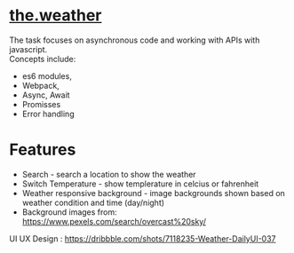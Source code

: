 # [the.weather](https://dorisashehi.github.io/weather-app/)


The task focuses on asynchronous code and working with APIs with javascript.  \
Concepts include:
- es6 modules,
- Webpack,
- Async, Await
- Promisses
- Error handling

# Features

- Search - search a location to show the weather
- Switch Temperature - show templerature in celcius or fahrenheit
- Weather responsive background - image backgrounds shown based on weather condition and time (day/night)
- Background images from: https://www.pexels.com/search/overcast%20sky/


UI UX Design : https://dribbble.com/shots/7118235-Weather-DailyUI-037

